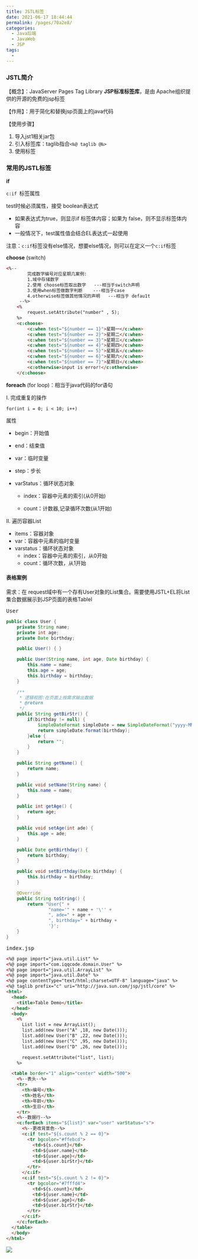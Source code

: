 ```yaml
---
title: JSTL标签
date: 2021-06-17 18:44:44
permalink: /pages/70a2e8/
categories:
  - Java后端
  - JavaWeb
  - JSP
tags:
  - 
---
```


### JSTL简介

【概念】：JavaServer Pages Tag Library **JSP标准标签库**，是由 Apache组织提供的开源的免费的jsp标签

【作用】：用于简化和替换jsp页面上的java代码

【使用步骤】

1. 导入jst1相关jar包
2. 引入标签库：taglib指合`<‰@ taglib @‰>`
3. 使用标签

### 常用的JSTL标签

**if**

`c:if `标签属性

test时候必须属性，接受 boolean表达式

- 如果表达式为true，则显示if 标签体内容；如果为 false，则不显示标签体内容
- 一般情况下，test属性值会结合EL表达式一起使用

注意：`c:if`标签没有else情况，想要else情况，则可以在定义一个`c:if`标签



**choose** (switch)

```html
<%--
        完成数字编号对应星期几案例:
        1.域中存储数字
        2.使用 choose标签取出数字   ---相当于switch声明
        3.使用when标签做数字判断    ---相当于case
        4.otherwise标签做其他情况的声明   ---相当于 defau1t
     --%>
    <%
        request.setAttribute("number" , 5);
    %>
    <c:choose>
        <c:when test="${number == 1}">星期一</c:when>
        <c:when test="${number == 2}">星期二</c:when>
        <c:when test="${number == 3}">星期三</c:when>
        <c:when test="${number == 4}">星期四</c:when>
        <c:when test="${number == 5}">星期五</c:when>
        <c:when test="${number == 6}">星期六</c:when>
        <c:when test="${number == 7}">星期日</c:when>
        <c:otherwise>input is error!</c:otherwise>
    </c:choose>
```



**foreach** (for loop)：相当于java代码的for语句

I. 完成重复的操作

`for(int i = 0; i < 10; i++)`

属性

- begin：开始值

- end：结束值

- var：临时变量

- step：步长

- varStatus：循环状态对象   

	- index：容器中元素的索引(从0开始)

	- count：计数器,记录循环次数(从1开始)

II. 遍历容器List

- items：容器对象
- var：容器中元素的临时变量
- varstatus：循环状态对象
	- index：容器中元素的索引，从0开始
	- count：循环次数，从1开始



#### 表格案例

需求：在 request域中有一个存有User对象的List集合。需要使用JSTL+EL将List集合数据展示到JSP页面的表格Tablel

<kbd>User</kbd>
```java
public class User {
    private String name;
    private int age;
    private Date birthday;

    public User() { }

    public User(String name, int age, Date birthday) {
        this.name = name;
        this.age = age;
        this.birthday = birthday;
    }

    /**
     * 逻辑视图:在页面上按需求输出数据
     * @return
     */
    public String getBirStr() {
        if(birthday != null) {
            SimpleDateFormat simpleDate = new SimpleDateFormat("yyyy-MM-dd HH:mm:ss");
            return simpleDate.format(birthday);
        }else {
            return "";
        }
    }

    public String getName() {
        return name;
    }

    public void setName(String name) {
        this.name = name;
    }

    public int getAge() {
        return age;
    }

    public void setAge(int ade) {
        this.age = ade;
    }

    public Date getBirthday() {
        return birthday;
    }

    public void setBirthday(Date birthday) {
        this.birthday = birthday;
    }

    @Override
    public String toString() {
        return "User{" +
                "name='" + name + '\'' +
                ", ade=" + age +
                ", birthday=" + birthday +
                '}';
    }
}
```
<kbd>index.jsp</kbd>
```html
<%@ page import="java.util.List" %>
<%@ page import="com.iqqcode.domain.User" %>
<%@ page import="java.util.ArrayList" %>
<%@ page import="java.util.Date" %>
<%@ page contentType="text/html;charset=UTF-8" language="java" %>
<%@ taglib prefix="c" uri="http://java.sun.com/jsp/jstl/core" %>
<html>
  <head>
    <title>Table Demo</title>
  </head>
  <body>
    <%
      List list = new ArrayList();
      list.add(new User("A" ,18, new Date()));
      list.add(new User("B" ,22, new Date()));
      list.add(new User("C" ,95, new Date()));
      list.add(new User("D" ,26, new Date()));

      request.setAttribute("list", list);
    %>

  <table border="1" align="center" width="500">
    <%--表头--%>
    <tr>
      <th>编号</th>
      <th>姓名</th>
      <th>年龄</th>
      <th>生日</th>
    </tr>
    <%--数据行--%>
    <c:forEach items="${list}" var="user" varStatus="s">
      <%--更改背景色--%>
      <c:if test="${s.count % 2 == 0}">
        <tr bgcolor="#ffebcd">
          <td>${s.count}</td>
          <td>${user.name}</td>
          <td>${user.age}</td>
          <td>${user.birStr}</td>
        </tr>
      </c:if>
      <c:if test="${s.count % 2 != 0}">
        <tr bgcolor="#7fffd4">
          <td>${s.count}</td>
          <td>${user.name}</td>
          <td>${user.age}</td>
          <td>${user.birStr}</td>
        </tr>
      </c:if>
    </c:forEach>
  </table>
  </body>
</html>
```
![](https://imgconvert.csdnimg.cn/aHR0cHM6Ly9ibG9naW1hZ2UtMTI1NTYxODU5Mi5jb3MuYXAtY2hlbmdkdS5teXFjbG91ZC5jb20vaW1nMjAyMDAzMTgxMTQyNDQucG5n?x-oss-process=image/format,png)